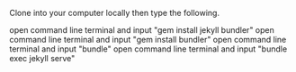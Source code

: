 Clone into your computer locally then type the following.

open command line terminal and input "gem install jekyll bundler"
open command line terminal and input "gem install bundler"
open command line terminal and input "bundle"
open command line terminal and input "bundle exec jekyll serve"